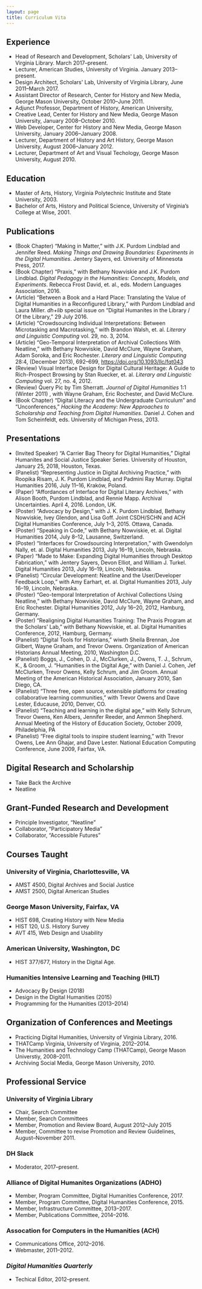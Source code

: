 ```yaml
---
layout: page
title: Curriculum Vita
---
```


## Experience

- Head of Research and Development, Scholars' Lab, University of Virginia Library. March 2017–present.
- Lecturer, American Studies, University of Virginia. January 2013–present.
- Design Architect, Scholars' Lab, University of Virginia Library, June 2011–March 2017.
- Assistant Director of Research, Center for History and New Media, George Mason University, October 2010–June 2011.
- Adjunct Professor, Department of History, American University,
- Creative Lead, Center for History and New Media, George Mason University, January 2008–October 2010.
- Web Developer, Center for History and New Media, George Mason University, January 2006–January 2008.
- Lecturer, Department of History and Art History, George Mason University, August 2006–January 2012.
- Lecturer, Department of Art and Visual Techology, George Mason University, August 2010.

## Education

- Master of Arts, History, Virginia Polytechnic Institute and State University, 2003.
- Bachelor of Arts, History and Political Science, University of Virginia’s College at Wise, 2001.

## Publications

- (Book Chapter) “Making in Matter,” with J.K. Purdom Lindblad and Jennifer Reed. _Making Things and Drawing Boundaries: Experiments in the Digital Humanities_. Jentery Sayers, ed. University of Minnesota Press, 2017.
- (Book Chapter) “Praxis,” with Bethany Nowviskie and J.K. Purdom Lindblad. _Digital Pedagogy in the Humanities: Concepts, Models, and Experiments_. Rebecca Frost David, et. al., eds. Modern Languages Association, 2016.
- (Article) “Between a Book and a Hard Place: Translating the Value of Digital Humanities in a Reconfigured Library,” with Purdom Lindblad and Laura Miller. _dh+lib_ special issue on “Digital Humanites in the Library / Of the Library,” 29 July 2016.
- (Article) “Crowdsourcing Individual Interpretations: Between Microtasking and Macrotasking,” with Brandon Walsh, et. al. _Literary and Linguistic Computing_ vol. 29, no. 3, 2014.
- (Article) “Geo-Temporal Interpretation of Archival Collections With Neatline,” with Bethany Nowviskie, David McClure, Wayne Graham, Adam Soroka, and Eric Rochester. _Literary and Linguistic Computing_ 28:4, (December 2013), 692–699, https://doi.org/10.1093/llc/fqt043
- (Review) Visual Interface Design for Digital Cultural Heritage: A Guide to Rich-Prospect Browsing by Stan Ruecker, et. al. _Literary and Linguistic Computing_ vol. 27, no. 4, 2012.
- (Review) Query Pic by Tim Sherratt. _Journal of Digital Humanities_ 1:1 (Winter 2011) , with Wayne Graham, Eric Rochester, and David McClure.
- (Book Chapter) “Digital Literacy and the Undergraduate Curriculum” and “Unconferences,” _Hacking the Academy: New Approaches to Scholarship and Teaching from Digital Humanities_. Daniel J. Cohen and Tom Scheinfeldt, eds. University of Michigan Press, 2013.

## Presentations

- (Invited Speaker) “A Carrier Bag Theory for Digital Humanities,” Digital Humanites and Social Justice Speaker Series. University of Houston,  January 25, 2018, Houston, Texas.
- (Panelist) “Representing Justice in Digital Archiving Practice,” with Roopika Risam, J. K. Purdom Lindblad, and Padmini Ray Murray. Digital Humanities 2016, July 11–16, Kraków, Poland.
- (Paper) “Affordances of Interface for Digital Literary Archives,” with Alison Booth, Purdom Lindblad, and Rennie Mapp. Archival Uncertainties. April 4, 2016. London, UK.
- (Poster) “Advocacy by Design,” with J. K. Purdom Lindblad, Bethany Nowviskie, Ivey Glendon, and Lisa Goff. Joint CSDH/SCHN and ACH Digital Humanities Conference, July 1–3, 2015. Ottawa, Canada.
- (Poster) “Speaking in Code,” with Bethany Nowviskie, et. al. Digital Humanities 2014, July 8–12, Lausanne, Switzerland.
- (Poster) “Interfaces for Crowdsourcing Interpretation,” with Gwendolyn Nally, et. al. Digital Humanities 2013, July 16–19, Lincoln, Nebraska.
- (Paper) “Made to Make: Expanding Digital Humanities through Desktop Fabrication,” with Jentery Sayers, Devon Elliot, and William J. Turkel. Digital Humanities 2013, July 16–19, Lincoln, Nebraska.
- (Panelist) “Circular Development: Neatline and the User/Developer Feedback Loop,” with Amy Earhart, et. al. Digital Humanities 2013, July 16–19, Lincoln, Nebraska.
- (Poster) “Geo-temporal Interpretation of Archival Collections Using Neatline,” with Bethany Nowviskie, David McClure, Wayne Graham, and Eric Rochester. Digital Humanities 2012, July 16–20, 2012, Hamburg, Germany.
- (Poster) “Realigning Digital Humanities Training: The Praxis Program at the Scholars’ Lab,” with Bethany Nowviskie, et. al. Digital Humanities Conference, 2012, Hamburg, Germany.
- (Panelist) “Digital Tools for Historians,” wiwth Sheila Brennan, Joe Gilbert, Wayne Graham, and Trevor Owens. Organization of American Historians Annual Meeting, 2010, Washington D.C.
- (Panelist)
Boggs, J., Cohen, D. J., McClurken, J., Owens, T. J., Schrum, K., & Groom, J. “Humanities in the Digital Age,” with Daniel J. Cohen, Jef McClurken, Trevor Owens, Kelly Schrum, and Jim Groom. Annual Meeting of the American Historical Association, January 2010, San Diego, CA.
- (Panelist) “Three free, open source, extensible platforms for creating collaborative learning communities,” with Trevor Owens and Dave Lester, Educause, 2010, Denver, CO.
- (Panelist) “Teaching and learning in the digital age,” with Kelly Schrum, Trevor Owens, Ken Albers, Jennifer Reeder, and Ammon Shepherd. Annual Meeting of the History of Education Society, October 2009, Philadelphia, PA
- (Panelist) “Free digital tools to inspire student learning,” with Trevor Owens, Lee Ann Ghajar, and Dave Lester. National Education Computing Conference, June 2009, Fairfax, VA.

## Digital Research and Scholarship

- Take Back the Archive
- Neatline

## Grant-Funded Research and Development

- Principle Investigator, “Neatline”
- Collaborator, “Participatory Media”
- Collaborator, “Accessible Futures”

## Courses Taught

### University of Virginia, Charlottesville, VA

- AMST 4500, Digital Archives and Social Justice
- AMST 2500, Digital American Studies

### George Mason University, Fairfax, VA

- HIST 698, Creating History with New Media
- HIST 120, U.S. History Survey
- AVT 415, Web Design and Usability

### American University, Washington, DC

- HIST 377/677, History in the Digital Age.

### Humanities Intensive Learning and Teaching (HILT)

- Advocacy By Design (2018)
- Design in the Digital Humanities (2015)
- Programming for the Humanities (2013–2014)

## Organization of Conferences and Meetings

- Practicing Digital Humanities, University of Virginia Library, 2016.
- THATCamp Virginia, University of Virginia, 2012–2014.
- The Humanities and Technology Camp (THATCamp), George Mason Universtiy, 2008–2011.
- Archiving Social Media, George Mason University, 2010.

## Professional Service

### University of Virginia Library

- Chair, Search Committee
- Member, Search Committees
- Member, Promotion and Review Board, August 2012–July 2015
- Member, Committee to revise Promotion and Review Guidelines, August–November 2011.

### DH Slack

- Moderator, 2017–present.

### Alliance of Digital Humanites Organizations (ADHO)

- Member, Program Committee, Digital Humanities Conference, 2017.
- Member, Program Committee, Digital Humanities Conference, 2015.
- Member, Infrastructure Committee, 2013–2017.
- Member, Publications Committee, 2014–2016.

### Assocation for Computers in the Humanities (ACH)

- Communications Office, 2012–2016.
- Webmaster, 2011–2012.

### _Digital Humanities Quarterly_

- Techical Editor, 2012–present.
